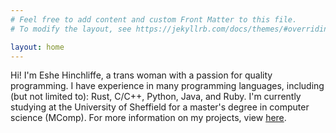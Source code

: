 ```yaml
---
# Feel free to add content and custom Front Matter to this file.
# To modify the layout, see https://jekyllrb.com/docs/themes/#overriding-theme-defaults

layout: home
---
```


Hi! I'm Eshe Hinchliffe, a trans woman with a passion for quality programming. I have experience in many programming languages, including (but not limited to): Rust, C/C++, Python, Java, and Ruby. I'm currently studying at the University of Sheffield for a master's degree in computer science (MComp). For more information on my projects, view [here](/projects).


